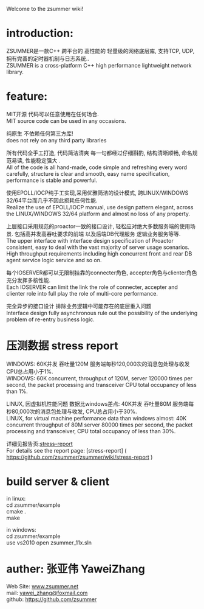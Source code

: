 Welcome to the zsummer wiki!  
  
# introduction:  
ZSUMMER是一款C++ 跨平台的 高性能的 轻量级的网络底层库, 支持TCP, UDP, 拥有完善的定时器机制与日志系统..  
ZSUMMER is a cross-platform C++ high performance lightweight network library.  
# feature:   
MIT开源 代码可以任意使用在任何场合.  
MIT source code can be used in any occasions.  
  
纯原生 不依赖任何第三方库!  
does not rely on any third party libraries  
  
所有代码全手工打造, 代码简洁清爽 每一句都经过仔细斟酌, 结构清晰顺畅, 命名规范易读, 性能稳定强大 .  
All of the code is all hand-made, code simple and refreshing every word carefully, structure is clear and smooth, easy name specification, performance is stable and powerful.  
  
使用EPOLL/IOCP纯手工实现,采用优雅简洁的设计模式, 跨LINUX/WINDOWS 32/64平台而几乎不因此损耗任何性能.  
Realize the use of EPOLL/IOCP manual, use design pattern elegant, across the LINUX/WINDOWS 32/64 platform and almost no loss of any property.  
  
上层接口采用规范的proactor一致的接口设计, 轻松应对绝大多数服务端的使用场景. 
        包括高并发高吞吐要求的前端 以及后端DB代理服务 逻辑业务服务等等.  
The upper interface with interface design specification of Proactor consistent, easy to deal with the vast majority of server usage scenarios.  
        High throughput requirements including high concurrent front and rear DB agent service logic service and so on.  
  
每个IOSERVER都可以无限制挂靠的connecter角色, accepter角色与clienter角色 充分发挥多核性能.  
Each IOSERVER can limit the link the role of connecter, accepter and clienter role into full play the role of multi-core performance.  

完全异步的接口设计 排除业务逻辑中可能存在的底层重入问题  
Interface design fully asynchronous rule out the possibility of the underlying problem of re-entry business logic.   
  
# 压测数据 stress report    
WINDOWS: 60K并发 吞吐量120M 服务端每秒120,000次的消息包处理与收发 CPU总占用小于1%.  
WINDOWS: 60K concurrent, throughput of 120M, server 120000 times per second, the packet processing and transceiver CPU total occupancy of less than 1%.  
  
LINUX, 因虚拟机性能问题 数据比windows差点: 40K并发 吞吐量80M 服务端每秒80,000次的消息包处理与收发, CPU总占用小于30%.  
LINUX, for virtual machine performance data than windows almost: 40K concurrent throughput of 80M server 80000 times per second, the packet processing and transceiver, CPU total occupancy of less than 30%.  
 
详细见报告页:[stress-report](https://github.com/zsummer/zsummer/wiki/stress-report)   
For details see the report page: [stress-report] ( https://github.com/zsummer/zsummer/wiki/stress-report )


# build server & client  
in linux:   
cd zsummer/example  
cmake .  
make  

in windows:  
cd zsummer/example  
use vs2010 open  zsummer_11x.sln  


# auther: 张亚伟 YaweiZhang   
Web Site: www.zsummer.net  
mail: yawei_zhang@foxmail.com  
github: https://github.com/zsummer  

